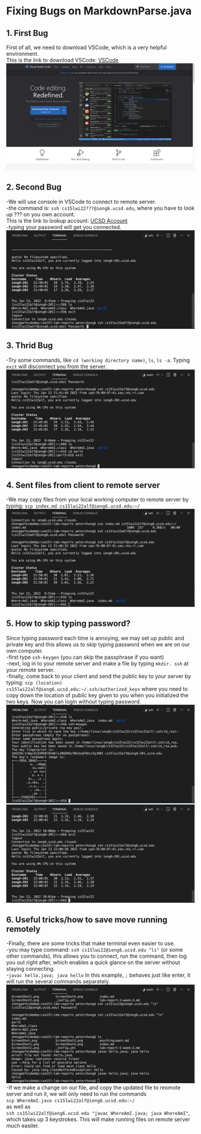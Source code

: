 # Fixing Bugs on MarkdownParse.java
## 1. First Bug
First of all, we need to download VSCode, which is a very helpful environment.   
This is the link to download VSCode:
[VSCode](https://code.visualstudio.com)
![Image](ScreenShot1.png)
## 2. Second Bug
-We will use console in VSCode to connect to remote server.  
-the command is: `ssh cs15lwi22???@ieng6.ucsd.edu`, where you have to look up ??? on you own account.   
This is the link to lookup account:
[UCSD Account](https://sdacs.ucsd.edu/~icc/index.php)   
-typing your password will get you connected.
![Image](ScreenShot2.png)
## 3. Thrid Bug
-Try some commands, like `cd (working directory name)`, `ls`, `ls -a`. Typing `exit` will disconnect you from the server.
![Image](ScreenShot3.png)
## 4. Sent files from client to remote server
-We may copy files from your local working computer to remote server by typing: `scp index.md cs15lwi22alf@ieng6.ucsd.edu:~/`
![Image](ScreenShot4.png)
## 5. How to skip typing password?
Since typing password each time is annoying, we may set up public and private key and this allows us to skip typing password when we are on our own computer.  
-first type `ssh-keygen` (you can skip the passphrase if you want)  
-next, log in to your remote server and make a file by typing `mkdir. ssh` at your remote server.  
-finally, come back to your client and send the public key to your server by typing: `scp (location) cs15lwi22alf@ieng6.ucsd.edu:~/.ssh/authorized_keys`
where you need to copy down the location of public key given to you when you initialized the two keys. Now you can login without typing password.
![Image](ScreenShot5_1.png)
![Image](ScreenShot5_2.png)
## 6. Useful tricks/how to save move running remotely
-Finally, there are some tricks that make terminal even easier to use.  
-you may type command: `ssh cs15lwi22@ieng6.ucsd.edu "ls"` (or some other commands), this allows you to connect, run the command, then log you out right after, which enables a quick glance on the server without staying connecting.  
-`javac hello.java; java hello`
In this example, `;` behaves just like enter, it will run the several commands separately.
![Image](ScreenShot6.png)
-If we make a change on our file, and copy the updated file to reomote server and run it, we will only need to run the commands     
`scp WhereAmI.java cs15lwi22alf@ieng6.ucsd.edu:~/`      
as well as      
`ssh cs15lwi22alf@ieng6.ucsd.edu "javac WhereAmI.java; java WhereAmI"`, which takes up 3 keystrokes. This will make running files on remote server much easiler.